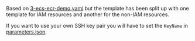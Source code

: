 Based on [3-ecs-ecr-demo.yaml](../AWS-ECS-Example/3-ecs-ecr-demo.yaml) but the template has been split up with one template for IAM resources and another for the non-IAM resources.

If you want to use your own SSH key pair you will have to set the `KeyName` in [parameters.json](parameters.json).
